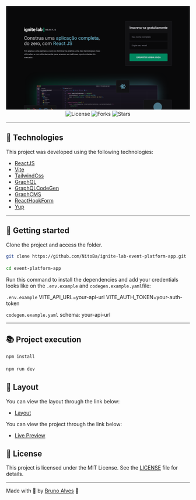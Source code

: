 <div align="center">
  <img alt="preview image" src=".github/preview.png">
</div>

<div align="center">
  <img src="https://img.shields.io/static/v1?label=license&message=MIT&color=00875F&labelColor=00B37E" alt="License">
  
  <img src="https://img.shields.io/github/forks/NitoBa/the-movie-app?label=forks&message=MIT&color=00875F&labelColor=00B37E" alt="Forks">

  <img src="https://img.shields.io/github/stars/NitoBa/the-movie-app?label=stars&message=MIT&color=00875F&labelColor=00B37E" alt="Stars">
</div>

---
## 🧪 Technologies

This project was developed using the following technologies:

- [ReactJS](https://reactjs.org/)
- [Vite](https://vitejs.dev/)
- [TailwindCss](https://tailwindcss.com/)
- [GraphQL](https://graphql.org/)
- [GraphQLCodeGen](https://www.graphql-code-generator.com/)
- [GraphCMS](https://graphcms.com/)
- [ReactHookForm](https://react-hook-form.com/)
- [Yup](https://www.npmjs.com/package/yup)

---
## 🚀 Getting started

Clone the project and access the folder.

```bash
git clone https://github.com/NitoBa/ignite-lab-event-platform-app.git

cd event-platform-app
```

Run this command to install the dependencies and add your credentials looks like on the `.env.example` and `codegen.example.yaml`file:

`.env.example`
VITE_API_URL=your-api-url
VITE_AUTH_TOKEN=your-auth-token

`codegen.example.yaml`
schema: your-api-url

---
## 📚 Project execution

```bash
npm install

npm run dev
```

## 🔖 Layout

You can view the layout through the link below:
- [Layout](https://www.figma.com/file/13cKAcZJkkbifxmRs0wOv9/Plataforma-de-evento---Ignite-Lab-(Community)?node-id=24%3A2)

You can view the project through the link below:

- [Live Preview](https://ignite-lab-event-platform-app.vercel.app/)

## 📝 License

This project is licensed under the MIT License. See the [LICENSE](LICENSE) file for details.

---

Made with 💜 by [Bruno Alves](https://nito-dev.vercel.app/) 👋
